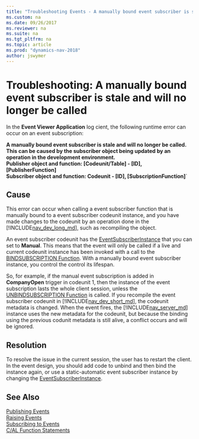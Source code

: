 ```yaml
---
title: "Troubleshooting Events - A manually bound event subscriber is stale and will no longer be called"
ms.custom: na
ms.date: 09/26/2017
ms.reviewer: na
ms.suite: na
ms.tgt_pltfrm: na
ms.topic: article
ms.prod: "dynamics-nav-2018"
author: jswymer
---
```

# Troubleshooting: A manually bound event subscriber is stale and will no longer be called

In the **Event Viewer Application** log cient, the following runtime error can occur on an event subscription:   

**A manually bound event subscriber is stale and will no longer be called. This can be caused by the subscriber object being updated by an operation in the development environment.**  
**Publisher object and function: [Codeunit/Table] - [ID], [PublisherFunction]**  
**Subscriber object and function: Codeunit - [ID], [SubscriptionFunction]**`

## Cause
This error can occur when calling a event subscriber function that is manually bound to a event subscriber codeunit instance, and you have made changes to the codeunit by an operation done in the [!INCLUDE[nav_dev_long_md](includes/nav_dev_long_md.md)], such as recompiling the object. 

An event subscriber codeunit has the [EventSubscriberInstance](EventSubscriberInstance-property.md) that you can set to **Manual**. This means that the event will only be called if a live and current codeunit instance has been invoked with a call to the [BINDSUBSCRIPTION Function](BINDSUBSCRIPTION-Function.md). With a manually bound event subscriber instance, you control the control its lifespan.

So, for example, if the manual event subscription is added in **CompanyOpen** trigger in codeunit 1, then the instance of the event subscription lasts the whole client session, unless the [UNBINDSUBSCRIPTION Function](UNBINDSUBSCRIPTION-Function.md) is called. If you recompile the event subscriber codeunit in [!INCLUDE[nav_dev_short_md](includes/nav_dev_short_md.md)], the codeunit metadata is changed. When the event fires, the [!INCLUDE[nav_server_md](includes/nav_server_md.md)] instance uses the new metadata for the codeunit, but because the binding using the previous codunit metadata is still alive, a conflict occurs and will be ignored.

## Resolution
To resolve the issue in the current session, the user has to restart the client. In the event design, you should add code to unbind and then bind the instance again, or use a static-automatic event subscriber instance by changing the [EventSubscriberInstance](EventSubscriberInstance-property.md).

## See Also  
 [Publishing Events](Publishing-Events.md)   
 [Raising Events](Raising-Events.md)   
 [Subscribing to Events](Subscribing-to-Events.md)   
 [C/AL Function Statements](C-AL-Function-Statements.md)
